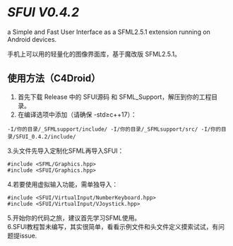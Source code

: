 # _SFUI V0.4.2_

a Simple and Fast User Interface as a SFML2.5.1 extension running on Android devices.

手机上可以用的轻量化的图像界面库，基于魔改版 SFML2.5.1。

## 使用方法（C4Droid）
  1. 首先下载 Release 中的 SFUI源码 和 SFML_Support，解压到你的工程目录。
  2. 在编译选项中添加（请确保 -std≥c++17）：
```
-I/你的目录/_SFMLsupport/include/ -I/你的目录/_SFMLsupport/src/ -I/你的目录/SFUI_0.4.2/include/
```
  3.头文件先导入定制化SFML再导入SFUI：
```
#include <SFML/Graphics.hpp>
#include <SFUI/Graphics.hpp>
```
  4.若要使用虚拟输入功能，需单独导入：
```
#include <SFUI/VirtualInput/NumberKeyboard.hpp>
#include <SFUI/VirtualInput/VJoystick.hpp>
```
  5.开始你的代码之旅，建议首先学习SFML使用。\
  6.SFUI教程暂未编写，其实很简单，看看示例文件和头文件定义摸索试试，有问题提issue.
